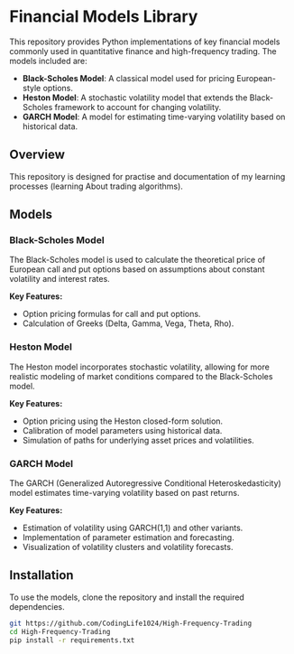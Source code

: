 # Financial Models Library

This repository provides Python implementations of key financial models commonly used in quantitative finance and high-frequency trading. The models included are:

- **Black-Scholes Model**: A classical model used for pricing European-style options.
- **Heston Model**: A stochastic volatility model that extends the Black-Scholes framework to account for changing volatility.
- **GARCH Model**: A model for estimating time-varying volatility based on historical data.

## Overview

This repository is designed for practise and documentation of my learning processes (learning About trading algorithms).

## Models

### Black-Scholes Model

The Black-Scholes model is used to calculate the theoretical price of European call and put options based on assumptions about constant volatility and interest rates.

**Key Features:**
- Option pricing formulas for call and put options.
- Calculation of Greeks (Delta, Gamma, Vega, Theta, Rho).

### Heston Model

The Heston model incorporates stochastic volatility, allowing for more realistic modeling of market conditions compared to the Black-Scholes model.

**Key Features:**
- Option pricing using the Heston closed-form solution.
- Calibration of model parameters using historical data.
- Simulation of paths for underlying asset prices and volatilities.

### GARCH Model

The GARCH (Generalized Autoregressive Conditional Heteroskedasticity) model estimates time-varying volatility based on past returns.

**Key Features:**
- Estimation of volatility using GARCH(1,1) and other variants.
- Implementation of parameter estimation and forecasting.
- Visualization of volatility clusters and volatility forecasts.

## Installation

To use the models, clone the repository and install the required dependencies.

```bash
git https://github.com/CodingLife1024/High-Frequency-Trading
cd High-Frequency-Trading
pip install -r requirements.txt
```